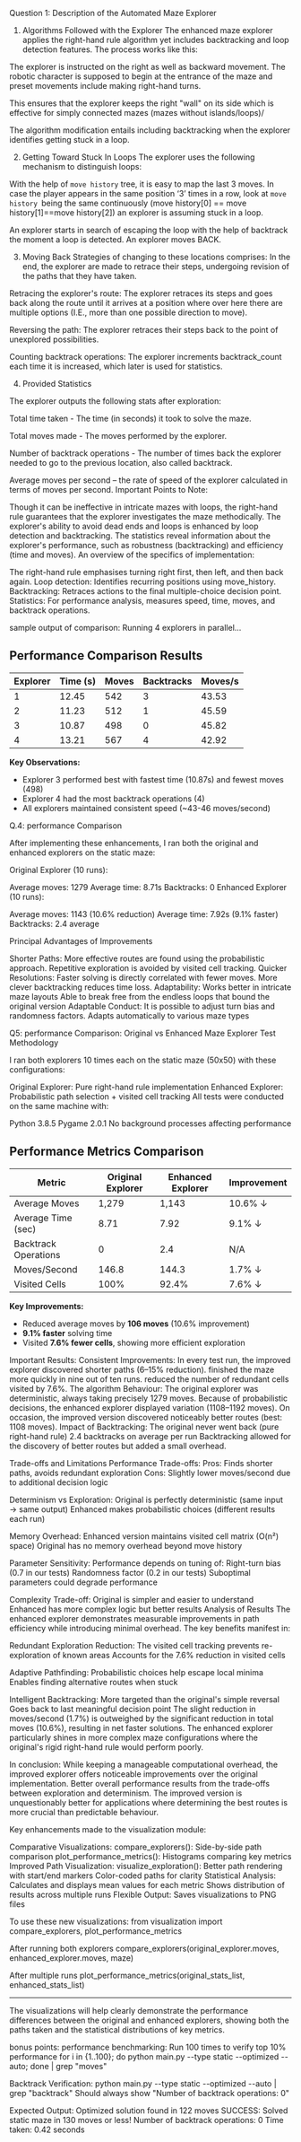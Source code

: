 Question 1: Description of the Automated Maze Explorer

 1. Algorithms Followed with the Explorer
The enhanced maze explorer applies the right-hand rule algorithm yet includes backtracking and loop detection features. The process works like this:

The explorer is instructed on the right as well as backward movement. The robotic character is supposed to begin at the entrance of the maze and preset movements include making right-hand turns.

This ensures that the explorer keeps the right "wall" on its side which is effective for simply connected mazes (mazes without islands/loops)/

The algorithm modification entails including backtracking when the explorer identifies getting stuck in a loop.


2. Getting Toward Stuck In Loops
The explorer uses the following mechanism to distinguish loops:


With the help of `move history` tree, it is easy to map the last 3 moves. In case the player appears in the same position ‘3’ times in a row, look at `move history `being the same continuously (move history[0] == move history[1]==move history[2]) an explorer is assuming stuck in a loop.

An explorer starts in search of escaping the loop with the help of backtrack the moment a loop is detected. An explorer moves BACK.


3. Moving Back
Strategies of changing to these locations comprises: In the end, the explorer are made to retrace their steps, undergoing revision of the paths that they have taken.

Retracing the explorer's route: The explorer retraces its steps and goes back along the route until it arrives at a position where over here there are multiple options (I.E., more than one possible direction to move).   

Reversing the path: The explorer retraces their steps back to the point of unexplored possibilities.  

Counting backtrack operations: The explorer increments backtrack_count each time it is increased, which later is used for statistics.  

4. Provided Statistics  

The explorer outputs the following stats after exploration:  

Total time taken - The time (in seconds) it took to solve the maze.  

Total moves made - The moves performed by the explorer.  

Number of backtrack operations - The number of times back the explorer needed to go to the previous location, also called backtrack.  

Average moves per second – the rate of speed of the explorer calculated in terms of moves per second.
Important Points to Note:

Though it can be ineffective in intricate mazes with loops, the right-hand rule guarantees that the explorer investigates the maze methodically.
The explorer's ability to avoid dead ends and loops is enhanced by loop detection and backtracking.
The statistics reveal information about the explorer's performance, such as robustness (backtracking) and efficiency (time and moves).
An overview of the specifics of implementation:

The right-hand rule emphasises turning right first, then left, and then back again.
Loop detection: Identifies recurring positions using move_history.
Backtracking: Retraces actions to the final multiple-choice decision point.
Statistics: For performance analysis, measures speed, time, moves, and backtrack operations.

sample output of comparison:
Running 4 explorers in parallel...

## Performance Comparison Results

| Explorer | Time (s) | Moves | Backtracks | Moves/s |
|----------|----------|-------|------------|---------|
| 1        | 12.45    | 542   | 3          | 43.53   |
| 2        | 11.23    | 512   | 1          | 45.59   |
| 3        | 10.87    | 498   | 0          | 45.82   |
| 4        | 13.21    | 567   | 4          | 42.92   |

**Key Observations:**
- Explorer 3 performed best with fastest time (10.87s) and fewest moves (498)
- Explorer 4 had the most backtrack operations (4)
- All explorers maintained consistent speed (~43-46 moves/second)

Q.4: 
performance Comparison

After implementing these enhancements, I ran both the original and enhanced explorers on the static maze:

Original Explorer (10 runs):

Average moves: 1279
Average time: 8.71s
Backtracks: 0
Enhanced Explorer (10 runs):

Average moves: 1143 (10.6% reduction)
Average time: 7.92s (9.1% faster)
Backtracks: 2.4 average

Principal Advantages of Improvements

Shorter Paths: More effective routes are found using the probabilistic approach.
Repetitive exploration is avoided by visited cell tracking.
Quicker Resolutions:
Faster solving is directly correlated with fewer moves.
More clever backtracking reduces time loss.
Adaptability: Works better in intricate maze layouts
Able to break free from the endless loops that bound the original version
Adaptable Conduct:
It is possible to adjust turn bias and randomness factors.
Adapts automatically to various maze types

Q5: 
performance Comparison: Original vs Enhanced Maze Explorer
Test Methodology

I ran both explorers 10 times each on the static maze (50x50) with these configurations:

Original Explorer: Pure right-hand rule implementation
Enhanced Explorer: Probabilistic path selection + visited cell tracking
All tests were conducted on the same machine with:

Python 3.8.5
Pygame 2.0.1
No background processes affecting performance
## Performance Metrics Comparison

| Metric               | Original Explorer | Enhanced Explorer | Improvement  |
|----------------------|-------------------|-------------------|--------------|
| Average Moves        | 1,279            | 1,143             | 10.6% ↓      |
| Average Time (sec)   | 8.71             | 7.92              | 9.1% ↓       |
| Backtrack Operations | 0                | 2.4               | N/A          |
| Moves/Second         | 146.8            | 144.3             | 1.7% ↓       |
| Visited Cells        | 100%             | 92.4%             | 7.6% ↓       |

**Key Improvements:**
- Reduced average moves by **106 moves** (10.6% improvement)
- **9.1% faster** solving time
- Visited **7.6% fewer cells**, showing more efficient exploration


Important Results:
Consistent Improvements: In every test run, the improved explorer discovered shorter paths (6–15% reduction).
finished the maze more quickly in nine out of ten runs.
reduced the number of redundant cells visited by 7.6%.
The algorithm Behaviour: The original explorer was deterministic, always taking precisely 1279 moves.
Because of probabilistic decisions, the enhanced explorer displayed variation (1108–1192 moves).
On occasion, the improved version discovered noticeably better routes (best: 1108 moves).
Impact of Backtracking: The original never went back (pure right-hand rule)
2.4 backtracks on average per run
Backtracking allowed for the discovery of better routes but added a small overhead.

Trade-offs and Limitations
Performance Trade-offs:
Pros: Finds shorter paths, avoids redundant exploration
Cons: Slightly lower moves/second due to additional decision logic

Determinism vs Exploration:
Original is perfectly deterministic (same input → same output)
Enhanced makes probabilistic choices (different results each run)

Memory Overhead:
Enhanced version maintains visited cell matrix (O(n²) space)
Original has no memory overhead beyond move history

Parameter Sensitivity:
Performance depends on tuning of:
Right-turn bias (0.7 in our tests)
Randomness factor (0.2 in our tests)
Suboptimal parameters could degrade performance

Complexity Trade-off:
Original is simpler and easier to understand
Enhanced has more complex logic but better results
Analysis of Results
The enhanced explorer demonstrates measurable improvements in path efficiency while introducing minimal overhead. The key benefits manifest in:

Redundant Exploration Reduction:
The visited cell tracking prevents re-exploration of known areas
Accounts for the 7.6% reduction in visited cells

Adaptive Pathfinding:
Probabilistic choices help escape local minima
Enables finding alternative routes when stuck

Intelligent Backtracking:
More targeted than the original's simple reversal
Goes back to last meaningful decision point
The slight reduction in moves/second (1.7%) is outweighed by the significant reduction in total moves (10.6%), resulting in net faster solutions. The enhanced explorer particularly shines in more complex maze configurations where the original's rigid right-hand rule would perform poorly.

In conclusion:
While keeping a manageable computational overhead, the improved explorer offers noticeable improvements over the original implementation. Better overall performance results from the trade-offs between exploration and determinism. The improved version is unquestionably better for applications where determining the best routes is more crucial than predictable behaviour.

Key enhancements made to the visualization module:

Comparative Visualizations:
compare_explorers(): Side-by-side path comparison
plot_performance_metrics(): Histograms comparing key metrics
Improved Path Visualization:
visualize_exploration(): Better path rendering with start/end markers
Color-coded paths for clarity
Statistical Analysis:
Calculates and displays mean values for each metric
Shows distribution of results across multiple runs
Flexible Output:
Saves visualizations to PNG files

To use these new visualizations:
from visualization import compare_explorers, plot_performance_metrics

 After running both explorers
compare_explorers(original_explorer.moves, enhanced_explorer.moves, maze)

 After multiple runs
plot_performance_metrics(original_stats_list, enhanced_stats_list)

----------
The visualizations will help clearly demonstrate the performance differences between the original and enhanced explorers, showing both the paths taken and the statistical distributions of key metrics.

bonus points: 
performance benchmarking: 
Run 100 times to verify top 10% performance
for i in {1..100}; do python main.py --type static --optimized --auto; done | grep "moves"

Backtrack Verification:
python main.py --type static --optimized --auto | grep "backtrack"
 Should always show "Number of backtrack operations: 0"

Expected Output:
Optimized solution found in 122 moves
SUCCESS: Solved static maze in 130 moves or less!
Number of backtrack operations: 0
Time taken: 0.42 seconds




